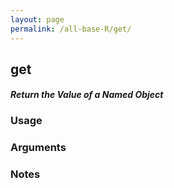 ```yaml
---
layout: page
permalink: /all-base-R/get/
---
```


## __get__

#### _Return the Value of a Named Object_

### Usage

### Arguments

### Notes
